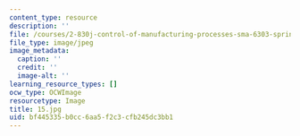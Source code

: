 ```yaml
---
content_type: resource
description: ''
file: /courses/2-830j-control-of-manufacturing-processes-sma-6303-spring-2008/bf445335b0cc6aa5f2c3cfb245dc3bb1_15.jpg
file_type: image/jpeg
image_metadata:
  caption: ''
  credit: ''
  image-alt: ''
learning_resource_types: []
ocw_type: OCWImage
resourcetype: Image
title: 15.jpg
uid: bf445335-b0cc-6aa5-f2c3-cfb245dc3bb1
---
```


